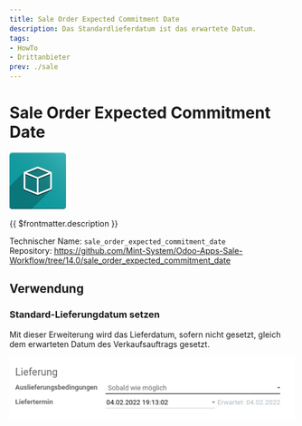 ```yaml
---
title: Sale Order Expected Commitment Date
description: Das Standardlieferdatum ist das erwartete Datum.
tags:
- HowTo
- Drittanbieter
prev: ./sale
---
```

# Sale Order Expected Commitment Date
![icon_oms_box](attachments/icon_oms_box.png)

{{ $frontmatter.description }}

Technischer Name: `sale_order_expected_commitment_date`\
Repository: <https://github.com/Mint-System/Odoo-Apps-Sale-Workflow/tree/14.0/sale_order_expected_commitment_date>

## Verwendung

### Standard-Lieferungdatum setzen

Mit dieser Erweiterung wird das Lieferdatum, sofern nicht gesetzt, gleich dem erwarteten Datum des Verkaufsauftrags gesetzt.

![](attachments/Sale%20Order%20Expected%20Commitment%20Date.png)